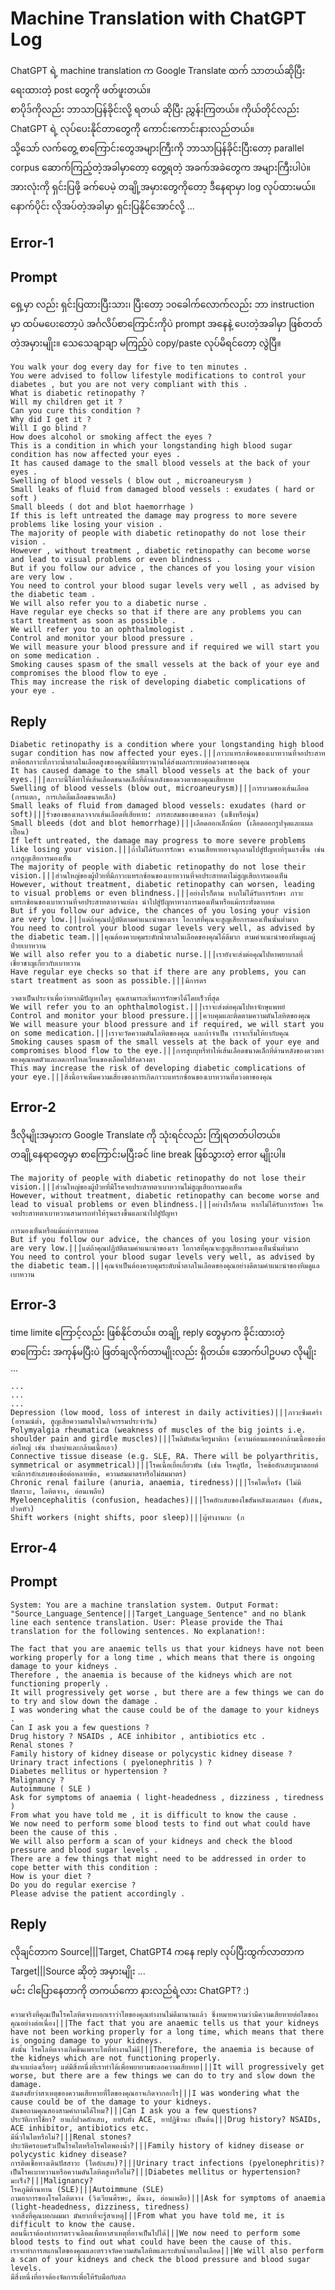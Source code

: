 # Machine Translation with ChatGPT Log

ChatGPT ရဲ့ machine translation က Google Translate ထက် သာတယ်ဆိုပြီး ရေးထားတဲ့ post တွေကို ဖတ်ဖူးတယ်။   
စာပိုဒ်ကိုလည်း ဘာသာပြန်ခိုင်းလို့ ရတယ် ဆိုပြီး ညွှန်းကြတယ်။ ကိုယ်တိုင်လည်း ChatGPT ရဲ့ လုပ်ပေးနိုင်တာတွေကို ကောင်းကောင်းနားလည်တယ်။   
သို့သော် လက်တွေ့ စာကြောင်းတွေအများကြီးကို ဘာသာပြန်ခိုင်းပြီးတော့ parallel corpus ဆောက်ကြည့်တဲ့အခါမှာတော့ တွေ့ရတဲ့ အခက်အခဲတွေက အများကြီးပါပဲ။  
အားလုံးကို ရှင်းပြဖို့ ခက်ပေမဲ့ တချို့အမှားတွေကိုတော့ ဒီနေရာမှာ log လုပ်ထားမယ်။ နောက်ပိုင်း လိုအပ်တဲ့အခါမှာ ရှင်းပြနိုင်အောင်လို့ ...   

## Error-1
## Prompt

ရှေ့မှာ လည်း ရှင်းပြထားပြီးသား၊ ပြီးတော့ ၁၀ခေါက်လောက်လည်း ဘာ instruction မှာ ထပ်မပေးတော့ပဲ အင်္ဂလိပ်စာကြောင်းကိုပဲ prompt အနေနဲ့ ပေးတဲ့အခါမှာ ဖြစ်တတ်တဲ့အမှားမျိုး။ သေသေချာချာ မကြည့်ပဲ copy/paste လုပ်မိရင်တော့ လွဲပြီ။  

```
You walk your dog every day for five to ten minutes .
You were advised to follow lifestyle modifications to control your diabetes , but you are not very compliant with this .
What is diabetic retinopathy ?
Will my children get it ?
Can you cure this condition ?
Why did I get it ?
Will I go blind ?
How does alcohol or smoking affect the eyes ?
This is a condition in which your longstanding high blood sugar condition has now affected your eyes .
It has caused damage to the small blood vessels at the back of your eyes .
Swelling of blood vessels ( blow out , microaneurysm )
Small leaks of fluid from damaged blood vessels : exudates ( hard or soft ) 
Small bleeds ( dot and blot haemorrhage )
If this is left untreated the damage may progress to more severe problems like losing your vision .
The majority of people with diabetic retinopathy do not lose their vision .
However , without treatment , diabetic retinopathy can become worse and lead to visual problems or even blindness .
But if you follow our advice , the chances of you losing your vision are very low .
You need to control your blood sugar levels very well , as advised by the diabetic team .
We will also refer you to a diabetic nurse .
Have regular eye checks so that if there are any problems you can start treatment as soon as possible .
We will refer you to an ophthalmologist .
Control and monitor your blood pressure .
We will measure your blood pressure and if required we will start you on some medication .
Smoking causes spasm of the small vessels at the back of your eye and compromises the blood flow to eye .
This may increase the risk of developing diabetic complications of your eye .
```

## Reply

```
Diabetic retinopathy is a condition where your longstanding high blood sugar condition has now affected your eyes.|||ภาวะแทรกซ้อนของเบาหวานที่จอประสาทตาคือสภาวะที่ภาวะน้ำตาลในเลือดสูงของคุณที่มีมายาวนานได้ส่งผลกระทบต่อดวงตาของคุณ
It has caused damage to the small blood vessels at the back of your eyes.|||สภาวะนี้ได้ทำให้เส้นเลือดขนาดเล็กที่ด้านหลังของดวงตาของคุณเสียหาย
Swelling of blood vessels (blow out, microaneurysm)|||การบวมของเส้นเลือด (การแตก, การเกิดลิ่มเลือดขนาดเล็ก)
Small leaks of fluid from damaged blood vessels: exudates (hard or soft)|||รั่วของของเหลวจากเส้นเลือดที่เสียหาย: การสะสมของของเหลว (แข็งหรือนุ่ม)
Small bleeds (dot and blot hemorrhage)|||เลือดออกเล็กน้อย (เลือดออกรูปจุดและแผลเปื้อน)
If left untreated, the damage may progress to more severe problems like losing your vision.|||ถ้าไม่ได้รับการรักษา ความเสียหายอาจลุกลามไปสู่ปัญหาที่รุนแรงขึ้น เช่น การสูญเสียการมองเห็น
The majority of people with diabetic retinopathy do not lose their vision.|||ส่วนใหญ่ของผู้ป่วยที่มีภาวะแทรกซ้อนของเบาหวานที่จอประสาทตาไม่สูญเสียการมองเห็น
However, without treatment, diabetic retinopathy can worsen, leading to visual problems or even blindness.|||อย่างไรก็ตาม หากไม่ได้รับการรักษา ภาวะแทรกซ้อนของเบาหวานที่จอประสาทตาอาจแย่ลง นำไปสู่ปัญหาทางการมองเห็นหรือแม้กระทั่งตาบอด
But if you follow our advice, the chances of you losing your vision are very low.|||แต่ถ้าคุณปฏิบัติตามคำแนะนำของเรา โอกาสที่คุณจะสูญเสียการมองเห็นนั้นต่ำมาก
You need to control your blood sugar levels very well, as advised by the diabetic team.|||คุณต้องควบคุมระดับน้ำตาลในเลือดของคุณได้ดีมาก ตามคำแนะนำของทีมดูแลผู้ป่วยเบาหวาน
We will also refer you to a diabetic nurse.|||เรายังจะส่งต่อคุณไปหาพยาบาลที่เชี่ยวชาญเกี่ยวกับเบาหวาน
Have regular eye checks so that if there are any problems, you can start treatment as soon as possible.|||มีการตร

วจตาเป็นประจำเพื่อว่าหากมีปัญหาใดๆ คุณสามารถเริ่มการรักษาได้โดยเร็วที่สุด
We will refer you to an ophthalmologist.|||เราจะส่งต่อคุณไปหาจักษุแพทย์
Control and monitor your blood pressure.|||ควบคุมและติดตามความดันโลหิตของคุณ
We will measure your blood pressure and if required, we will start you on some medication.|||เราจะวัดความดันโลหิตของคุณ และถ้าจำเป็น เราจะเริ่มให้ยากับคุณ
Smoking causes spasm of the small vessels at the back of your eye and compromises blood flow to the eye.|||การสูบบุหรี่ทำให้เส้นเลือดขนาดเล็กที่ด้านหลังของดวงตาของคุณหดตัวและลดการไหลเวียนของเลือดไปยังดวงตา
This may increase the risk of developing diabetic complications of your eye.|||สิ่งนี้อาจเพิ่มความเสี่ยงของการเกิดภาวะแทรกซ้อนของเบาหวานที่ดวงตาของคุณ
```

## Error-2

ဒီလိုမျိုးအမှားက Google Translate ကို သုံးရင်လည်း ကြုံရတတ်ပါတယ်။  
တချို့နေရာတွေမှာ စာကြောင်းမပြီးခင် line break ဖြစ်သွားတဲ့ error မျိုးပါ။  

```
The majority of people with diabetic retinopathy do not lose their vision.|||ส่วนใหญ่ของผู้ป่วยที่มีโรคจอประสาทตาเบาหวานไม่สูญเสียการมองเห็น
However, without treatment, diabetic retinopathy can become worse and lead to visual problems or even blindness.|||อย่างไรก็ตาม หากไม่ได้รับการรักษา โรคจอประสาทตาเบาหวานสามารถทำให้รุนแรงขึ้นและนำไปสู่ปัญหา

การมองเห็นหรือแม้แต่การตาบอด
But if you follow our advice, the chances of you losing your vision are very low.|||แต่ถ้าคุณปฏิบัติตามคำแนะนำของเรา โอกาสที่คุณจะสูญเสียการมองเห็นนั้นต่ำมาก
You need to control your blood sugar levels very well, as advised by the diabetic team.|||คุณจำเป็นต้องควบคุมระดับน้ำตาลในเลือดของคุณอย่างดีตามคำแนะนำของทีมดูแลเบาหวาน
```

## Error-3

time limite ကြောင့်လည်း ဖြစ်နိုင်တယ်။ တချို့ reply တွေမှာက ခိုင်းထားတဲ့ စာကြောင်း အကုန်မပြီးပဲ ဖြတ်ချလိုက်တာမျိုးလည်း ရှိတယ်။ အောက်ပါဥပမာ လိုမျိုး ...  

```
...
...
...
Depression (low mood, loss of interest in daily activities)|||ภาวะซึมเศร้า (อารมณ์ต่ำ, สูญเสียความสนใจในกิจกรรมประจำวัน)
Polymyalgia rheumatica (weakness of muscles of the big joints i.e. shoulder pain and girdle muscles)|||โพลิมัยอัลเจียรูมาติกา (ความอ่อนแอของกล้ามเนื้อของข้อต่อใหญ่ เช่น ปวดบ่าและกล้ามเนื้อเอว)
Connective tissue disease (e.g. SLE, RA. There will be polyarthritis, symmetrical or asymmetrical)|||โรคเนื้อเยื่อเกี่ยวพัน (เช่น โรคลูปัส, โรคข้ออักเสบรูมาตอยด์ จะมีการอักเสบของข้อต่อหลายข้อ, ความสมมาตรหรือไม่สมมาตร)
Chronic renal failure (anuria, anaemia, tiredness)|||โรคไตเรื้อรัง (ไม่มีปัสสาวะ, โลหิตจาง, อ่อนเพลีย)
Myeloencephalitis (confusion, headaches)|||โรคอักเสบของไขสันหลังและสมอง (สับสน, ปวดหัว)
Shift workers (night shifts, poor sleep)|||ผู้ทำงานกะ (ก
```

## Error-4
## Prompt

```
System: You are a machine translation system. Output Format: "Source_Language_Sentence|||Target_Language_Sentence" and no blank line each sentence translation. User: Please provide the Thai translation for the following sentences. No explanation!:

The fact that you are anaemic tells us that your kidneys have not been working properly for a long time , which means that there is ongoing damage to your kidneys .
Therefore , the anaemia is because of the kidneys which are not functioning properly .
It will progressively get worse , but there are a few things we can do to try and slow down the damage .
I was wondering what the cause could be of the damage to your kidneys .
Can I ask you a few questions ?
Drug history ? NSAIDs , ACE inhibitor , antibiotics etc .
Renal stones ?
Family history of kidney disease or polycystic kidney disease ?
Urinary tract infections ( pyelonephritis ) ?
Diabetes mellitus or hypertension ?
Malignancy ?
Autoimmune ( SLE )
Ask for symptoms of anaemia ( light-headedness , dizziness , tiredness )
From what you have told me , it is difficult to know the cause .
We now need to perform some blood tests to find out what could have been the cause of this .
We will also perform a scan of your kidneys and check the blood pressure and blood sugar levels .
There are a few things that might need to be addressed in order to cope better with this condition :
How is your diet ?
Do you do regular exercise ?
Please advise the patient accordingly .
```

## Reply

လိုချင်တာက Source|||Target, ChatGPT4 ကနေ reply လုပ်ပြီးထွက်လာတာက Target|||Source ဆိုတဲ့ အမှားမျိုး ...   
မင်း ငါပြောနေတာကို တကယ်ကော နားလည်ရဲ့လား ChatGPT? :)  

```
ความจริงที่คุณเป็นโรคโลหิตจางบอกเราว่าไตของคุณทำงานไม่ดีมานานแล้ว ซึ่งหมายความว่ามีความเสียหายต่อไตของคุณอย่างต่อเนื่อง|||The fact that you are anaemic tells us that your kidneys have not been working properly for a long time, which means that there is ongoing damage to your kidneys.
ดังนั้น โรคโลหิตจางเกิดขึ้นเพราะไตที่ทำงานไม่ดี|||Therefore, the anaemia is because of the kidneys which are not functioning properly.
มันจะแย่ลงเรื่อยๆ แต่มีสิ่งหนึ่งที่เราทำได้เพื่อพยายามชะลอความเสียหาย|||It will progressively get worse, but there are a few things we can do to try and slow down the damage.
ฉันสงสัยว่าสาเหตุของความเสียหายที่ไตของคุณอาจเกิดจากอะไร|||I was wondering what the cause could be of the damage to your kidneys.
ฉันขอถามคุณสองสามคำถามได้ไหม?|||Can I ask you a few questions?
ประวัติการใช้ยา? ยาแก้ปวดอักเสบ, ยายับยั้ง ACE, ยาปฏิชีวนะ เป็นต้น|||Drug history? NSAIDs, ACE inhibitor, antibiotics etc.
มีนิ่วในไตหรือไม่?|||Renal stones?
ประวัติครอบครัวเป็นโรคไตหรือโรคไตพองน้ำ?|||Family history of kidney disease or polycystic kidney disease?
การติดเชื้อทางเดินปัสสาวะ (ไตอักเสบ)?|||Urinary tract infections (pyelonephritis)?
เป็นโรคเบาหวานหรือความดันโลหิตสูงหรือไม่?|||Diabetes mellitus or hypertension?
มะเร็ง?|||Malignancy?
โรคภูมิต้านทาน (SLE)|||Autoimmune (SLE)
ถามอาการของโรคโลหิตจาง (วิงเวียนศีรษะ, มึนงง, อ่อนเพลีย)|||Ask for symptoms of anaemia (light-headedness, dizziness, tiredness)
จากสิ่งที่คุณบอกผมมา มันยากที่จะรู้สาเหตุ|||From what you have told me, it is difficult to know the cause.
ตอนนี้เราต้องทำการตรวจเลือดเพื่อหาสาเหตุที่อาจเป็นไปได้|||We now need to perform some blood tests to find out what could have been the cause of this.
เราจะทำการสแกนไตของคุณและตรวจวัดความดันโลหิตและระดับน้ำตาลในเลือด|||We will also perform a scan of your kidneys and check the blood pressure and blood sugar levels.
มีสิ่งหนึ่งที่อาจต้องจัดการเพื่อให้รับมือกับสภ
```

```

```

```

```

```

```

```

```

```

```

```

```

```

```

```

```

```

```

```

```

```

```

```

```

```

```

```

```

```

```

```

```

```

```

```

```

```

```

```

```

```

```

```

```

```

```

```

```

```

```

```

```

```

```

```

```

```

```

```

```

```

```

```

```

```

```

```

```

```

```

```

```

```

```

```

```

```

```

```

```

```

```

```

```

```

```

```

```

```

```

```

```



